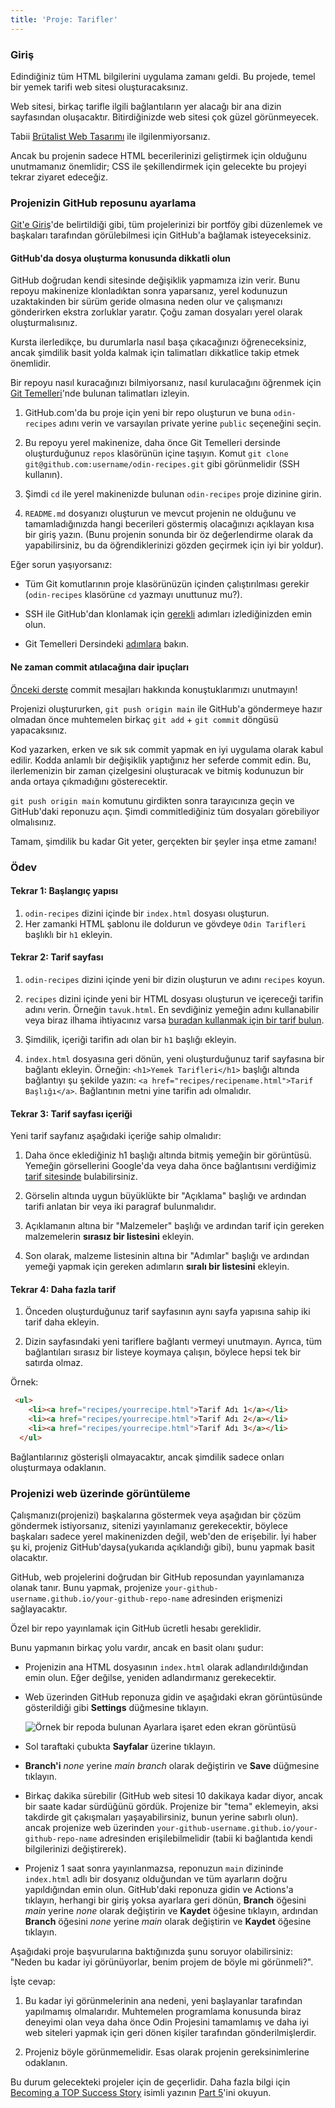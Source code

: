 ```yaml
---
title: 'Proje: Tarifler'
---
```


### Giriş


Edindiğiniz tüm HTML bilgilerini uygulama zamanı geldi. Bu projede, temel bir yemek tarifi web sitesi oluşturacaksınız.

Web sitesi, birkaç tarifle ilgili bağlantıların yer alacağı bir ana dizin sayfasından oluşacaktır. Bitirdiğinizde web sitesi çok güzel görünmeyecek.

Tabii [Brütalist Web Tasarımı](https://brutalistwebsites.com/) ile ilgilenmiyorsanız.

Ancak bu projenin sadece HTML becerilerinizi geliştirmek için olduğunu unutmamanız önemlidir; CSS ile şekillendirmek için gelecekte bu projeyi tekrar ziyaret edeceğiz.

### Projenizin GitHub reposunu ayarlama


[Git'e Giriş](https://www.theodinproject.com/paths/foundations/courses/foundations/lessons/introduction-to-git)'de belirtildiği gibi, tüm projelerinizi bir portföy gibi düzenlemek ve başkaları tarafından görülebilmesi için GitHub'a bağlamak isteyeceksiniz.
<div class="lesson-note lesson-note--warning" markdown="1">

#### GitHub'da dosya oluşturma konusunda dikkatli olun

GitHub doğrudan kendi sitesinde değişiklik yapmamıza izin verir. Bunu repoyu makinenize klonladıktan sonra yaparsanız, yerel kodunuzun uzaktakinden bir sürüm geride olmasına neden olur ve çalışmanızı gönderirken ekstra zorluklar yaratır. Çoğu zaman dosyaları yerel olarak oluşturmalısınız. 

 Kursta ilerledikçe, bu durumlarla nasıl başa çıkacağınızı öğreneceksiniz, ancak şimdilik basit yolda kalmak için talimatları dikkatlice takip etmek önemlidir.
</div>

Bir repoyu nasıl kuracağınızı bilmiyorsanız, nasıl kurulacağını öğrenmek için [Git Temelleri](https://www.theodinproject.com/paths/foundations/courses/foundations/lessons/git-basics)'nde bulunan talimatları izleyin.


1.  GitHub.com'da bu proje için yeni bir repo oluşturun ve buna `odin-recipes` adını verin ve varsayılan private yerine `public` seçeneğini seçin.

2.  Bu repoyu yerel makinenize, daha önce Git Temelleri dersinde oluşturduğunuz `repos` klasörünün içine taşıyın. Komut `git clone git@github.com:username/odin-recipes.git` gibi görünmelidir (SSH kullanın).


3.  Şimdi `cd` ile yerel makinenizde bulunan `odin-recipes` proje dizinine girin.

4.  `README.md` dosyanızı oluşturun ve mevcut projenin ne olduğunu ve tamamladığınızda hangi becerileri göstermiş olacağınızı açıklayan kısa bir giriş yazın. (Bunu projenin sonunda bir öz değerlendirme olarak da yapabilirsiniz, bu da öğrendiklerinizi gözden geçirmek için iyi bir yoldur).

Eğer sorun yaşıyorsanız:

-   Tüm Git komutlarının proje klasörünüzün içinden çalıştırılması gerekir (`odin-recipes` klasörüne `cd` yazmayı unuttunuz mu?).

-   SSH ile GitHub'dan klonlamak için [gerekli](/paths/foundations/courses/foundations/lessons/setting-up-git#step-2-configure-git-and-github) adımları izlediğinizden emin olun.


-   Git Temelleri Dersindeki [adımlara](https://www.theodinproject.com/paths/foundations/courses/foundations/lessons/git-basics) bakın.



#### Ne zaman commit atılacağına dair ipuçları


[Önceki derste](https://www.theodinproject.com/paths/foundations/courses/foundations/lessons/commit-messages) commit mesajları hakkında konuştuklarımızı unutmayın!


Projenizi oluştururken, `git push origin main` ile GitHub'a göndermeye hazır olmadan önce muhtemelen birkaç `git add` + `git commit` döngüsü yapacaksınız.

Kod yazarken, erken ve sık sık commit yapmak en iyi uygulama olarak kabul edilir. Kodda anlamlı bir değişiklik yaptığınız her seferde commit edin. Bu, ilerlemenizin bir zaman çizelgesini oluşturacak ve bitmiş kodunuzun bir anda ortaya çıkmadığını gösterecektir.

`git push origin main` komutunu girdikten sonra tarayıcınıza geçin ve GitHub'daki reponuzu açın. Şimdi commitlediğiniz tüm dosyaları görebiliyor olmalısınız.


Tamam, şimdilik bu kadar Git yeter, gerçekten bir şeyler inşa etme zamanı!

### Ödev


<div class="lesson-content__panel" markdown="1">

#### Tekrar 1: Başlangıç yapısı

1.  `odin-recipes` dizini içinde bir `index.html` dosyası oluşturun.
2.  Her zamanki HTML şablonu ile doldurun ve gövdeye `Odin Tarifleri` başlıklı bir `h1` ekleyin.


#### Tekrar 2: Tarif sayfası

1.  `odin-recipes` dizini içinde yeni bir dizin oluşturun ve adını `recipes` koyun.

2.  `recipes` dizini içinde yeni bir HTML dosyası oluşturun ve içereceği tarifin adını verin. Örneğin `tavuk.html`. En sevdiğiniz yemeğin adını kullanabilir veya biraz ilhama ihtiyacınız varsa [buradan kullanmak için bir tarif bulun](https://www.allrecipes.com/).


3.  Şimdilik, içeriği tarifin adı olan bir `h1` başlığı ekleyin.
4.  `index.html` dosyasına geri dönün, yeni oluşturduğunuz tarif sayfasına bir bağlantı ekleyin. Örneğin: `<h1>Yemek Tarifleri</h1>` başlığı altında bağlantıyı şu şekilde yazın: `<a href="recipes/recipename.html">Tarif Başlığı</a>`. Bağlantının metni yine tarifin adı olmalıdır.

#### Tekrar 3:  Tarif sayfası içeriği

Yeni tarif sayfanız aşağıdaki içeriğe sahip olmalıdır:

1. Daha önce eklediğiniz h1 başlığı altında bitmiş yemeğin bir görüntüsü. Yemeğin görsellerini Google'da veya daha önce bağlantısını verdiğimiz [tarif sitesinde](https://www.allrecipes.com/) bulabilirsiniz.


2.  Görselin altında uygun büyüklükte bir "Açıklama" başlığı ve ardından tarifi anlatan bir veya iki paragraf bulunmalıdır.


3.  Açıklamanın altına bir "Malzemeler" başlığı ve ardından tarif için gereken malzemelerin **sırasız bir listesini** ekleyin.


4.  Son olarak, malzeme listesinin altına bir "Adımlar" başlığı ve ardından yemeği yapmak için gereken adımların **sıralı bir listesini** ekleyin.

#### Tekrar 4: Daha fazla tarif

1. Önceden oluşturduğunuz tarif sayfasının aynı sayfa yapısına sahip iki tarif daha ekleyin.

2. Dizin sayfasındaki yeni tariflere bağlantı vermeyi unutmayın. Ayrıca, tüm bağlantıları sırasız bir listeye koymaya çalışın, böylece hepsi tek bir satırda olmaz. 


Örnek:

```html 
 <ul>
    <li><a href="recipes/yourrecipe.html">Tarif Adı 1</a></li>
    <li><a href="recipes/yourrecipe.html">Tarif Adı 2</a></li>
    <li><a href="recipes/yourrecipe.html">Tarif Adı 3</a></li>
  </ul>
```
  
Bağlantılarınız gösterişli olmayacaktır, ancak şimdilik sadece onları oluşturmaya odaklanın.
</div>

### Projenizi web üzerinde görüntüleme

Çalışmanızı(projenizi) başkalarına göstermek veya aşağıdan bir çözüm göndermek istiyorsanız, sitenizi yayınlamanız gerekecektir, böylece başkaları sadece yerel makinenizden değil, web'den de erişebilir. İyi haber şu ki, projeniz GitHub'daysa(yukarıda açıklandığı gibi), bunu yapmak basit olacaktır.


GitHub, web projelerini doğrudan bir GitHub reposundan yayınlamanıza olanak tanır. Bunu yapmak, projenize `your-github-username.github.io/your-github-repo-name` adresinden erişmenizi sağlayacaktır.


<div class="lesson-note">
   Özel bir repo yayınlamak için GitHub ücretli hesabı gereklidir.

</div>

Bunu yapmanın birkaç yolu vardır, ancak en basit olanı şudur:

-   Projenizin ana HTML dosyasının `index.html` olarak adlandırıldığından emin olun. Eğer değilse, yeniden adlandırmanız gerekecektir.
-   Web üzerinden GitHub reponuza gidin ve aşağıdaki ekran görüntüsünde gösterildiği gibi **Settings** düğmesine tıklayın.

    ![Örnek bir repoda bulunan Ayarlara işaret eden ekran görüntüsü](https://cdn.statically.io/gh/TheOdinProject/curriculum/90b1a362af0bb8635af9593cd8911c9aefb68569/foundations/html_css/html-foundations/imgs/01.png)

-   Sol taraftaki çubukta **Sayfalar** üzerine tıklayın.
-  **Branch'i** _none_ yerine _main branch_ olarak değiştirin ve **Save** düğmesine tıklayın.
-   Birkaç dakika sürebilir (GitHub web sitesi 10 dakikaya kadar diyor, ancak bir saate kadar sürdüğünü gördük. Projenize bir "tema" eklemeyin, aksi takdirde git çakışmaları yaşayabilirsiniz, bunun yerine sabırlı olun). ancak projenize web üzerinden `your-github-username.github.io/your-github-repo-name` adresinden erişilebilmelidir (tabii ki bağlantıda kendi bilgilerinizi değiştirerek).
-   Projeniz 1 saat sonra yayınlanmazsa, reponuzun `main` dizininde `index.html` adlı bir dosyanız olduğundan ve tüm ayarların doğru yapıldığından emin olun. GitHub'daki reponuza gidin ve Actions'a tıklayın, herhangi bir giriş yoksa ayarlara geri dönün, **Branch** öğesini _main_ yerine _none_ olarak değiştirin ve **Kaydet** öğesine tıklayın, ardından **Branch** öğesini _none_ yerine _main_ olarak değiştirin ve **Kaydet** öğesine tıklayın.


<div class="lesson-note" markdown="1">
Aşağıdaki proje başvurularına baktığınızda şunu soruyor olabilirsiniz:
"Neden bu kadar iyi görünüyorlar, benim projem de böyle mi görünmeli?".

İşte cevap:

1. Bu kadar iyi görünmelerinin ana nedeni, yeni başlayanlar tarafından yapılmamış olmalarıdır. Muhtemelen programlama konusunda biraz deneyimi olan veya daha önce Odin Projesini tamamlamış ve daha iyi web siteleri yapmak için geri dönen kişiler tarafından gönderilmişlerdir.

1. Projeniz böyle görünmemelidir. Esas olarak projenin gereksinimlerine odaklanın.

Bu durum gelecekteki projeler için de geçerlidir.
Daha fazla bilgi için [Becoming a TOP Success Story](https://dev.to/theodinproject/becoming-a-top-success-story-mindset-3dp2) isimli yazının [Part 5](https://dev.to/theodinproject/learning-code-f56)'ini okuyun. 

</div>
